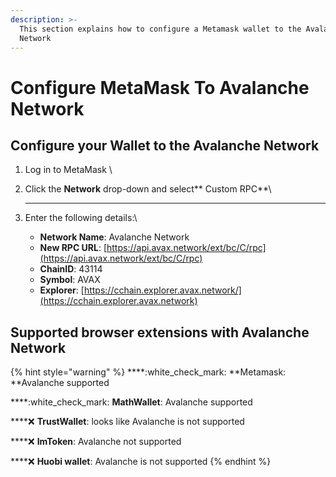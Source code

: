 ```yaml
---
description: >-
  This section explains how to configure a Metamask wallet to the Avalanche
  Network
---
```


# Configure MetaMask To Avalanche Network

## Configure your Wallet to the Avalanche Network

1. Log in to MetaMask \\
2.  Click the **Network** drop-down and select\*\* Custom RPC\*\*\\

    ***
3. Enter the following details:\\
   * **Network Name**: Avalanche Network
   * **New RPC URL**: [https://api.avax.network/ext/bc/C/rpc](https://api.avax.network/ext/bc/C/rpc)
   * **ChainID**: 43114
   * **Symbol**: AVAX
   * **Explorer**: [https://cchain.explorer.avax.network/](https://cchain.explorer.avax.network)

## Supported browser extensions with Avalanche Network

{% hint style="warning" %}
\*\*\*\*:white\_check\_mark: \*\*Metamask: \*\*Avalanche supported

\*\*\*\*:white\_check\_mark: **MathWallet**: Avalanche supported

\*\*\*\*:x: **TrustWallet**: looks like Avalanche is not supported

\*\*\*\*:x: **ImToken**: Avalanche not supported

\*\*\*\*:x: **Huobi wallet**: Avalanche is not supported
{% endhint %}
